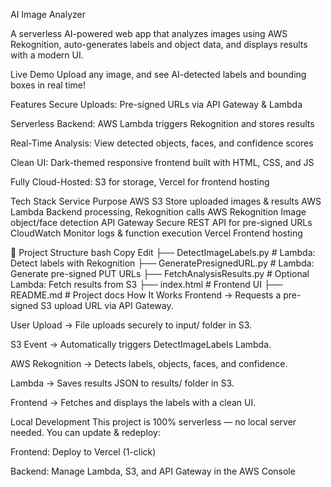 AI Image Analyzer


A serverless AI-powered web app that analyzes images using AWS Rekognition, auto-generates labels and object data, and displays results with a modern UI.

Live Demo
Upload any image, and see AI-detected labels and bounding boxes in real time!

Features
Secure Uploads: Pre-signed URLs via API Gateway & Lambda

Serverless Backend: AWS Lambda triggers Rekognition and stores results

Real-Time Analysis: View detected objects, faces, and confidence scores

Clean UI: Dark-themed responsive frontend built with HTML, CSS, and JS

Fully Cloud-Hosted: S3 for storage, Vercel for frontend hosting

Tech Stack
Service	Purpose
AWS S3	Store uploaded images & results
AWS Lambda	Backend processing, Rekognition calls
AWS Rekognition	Image object/face detection
API Gateway	Secure REST API for pre-signed URLs
CloudWatch	Monitor logs & function execution
Vercel	Frontend hosting

📂 Project Structure
bash
Copy
Edit
├── DetectImageLabels.py        # Lambda: Detect labels with Rekognition
├── GeneratePresignedURL.py     # Lambda: Generate pre-signed PUT URLs
├── FetchAnalysisResults.py     # Optional Lambda: Fetch results from S3
├── index.html                  # Frontend UI
├── README.md                   # Project docs
How It Works
Frontend → Requests a pre-signed S3 upload URL via API Gateway.

User Upload → File uploads securely to input/ folder in S3.

S3 Event → Automatically triggers DetectImageLabels Lambda.

AWS Rekognition → Detects labels, objects, faces, and confidence.

Lambda → Saves results JSON to results/ folder in S3.

Frontend → Fetches and displays the labels with a clean UI.

Local Development
This project is 100% serverless — no local server needed.
You can update & redeploy:

Frontend: Deploy to Vercel (1-click)

Backend: Manage Lambda, S3, and API Gateway in the AWS Console
